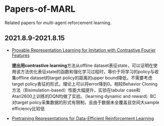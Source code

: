 # Papers-of-MARL

Related papers for multi-agent reforcement learning.


## 2021.8.9-2021.8.15

- [Provable Representation Learning for Imitation with Contrastive Fourier Features](https://arxiv.org/pdf/2105.12272.pdf)  

  **提出用contrastive learning**方法从offline dataset表征state，可以证明在使用该方法优化表征state的函数和强化学习过程时，等价于将学习的policy与收集offline dataset的target policy的距离的upper bound降低，不需要考虑target policy表征的形式，理论上可以将error降到0。相较Behavior Cloning方法（Bisimulation-based）性能大幅提升，实验在tabular case和Atari2600上训练的DQN均做了实验。（learning dynamic and reward）BC对target policy采集数据的形式有限制，且由于数据未全覆盖且空间大sample efficiency比较低  
  
- [Pretraining Representations for Data-Efficient
Reinforcement Learning](https://arxiv.org/pdf/2106.04799.pdf)  
